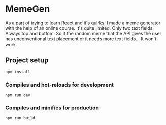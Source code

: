 # MemeGen

As a part of trying to learn React and it's quirks, I made a meme generator with the help of an online course. It's quite limited. Only two text fields. Always top and bottom. So if the random meme that the API gives the user has unconventional text placement or it needs more text fields... It won't work.

## Project setup
```
npm install
```

### Compiles and hot-reloads for development
```
npm run dev
```

### Compiles and minifies for production
```
npm run build
```
